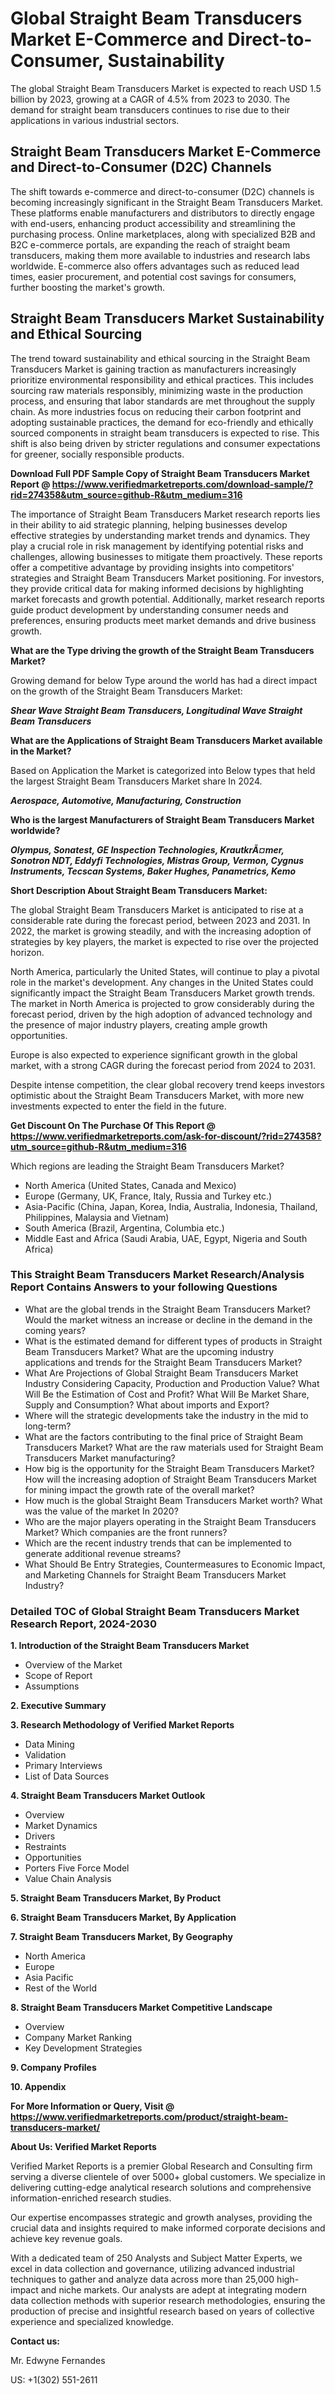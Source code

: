 <h1>Global Straight Beam Transducers Market E-Commerce and Direct-to-Consumer, Sustainability</h1><p class=""><p>The global Straight Beam Transducers Market is expected to reach USD 1.5 billion by 2023, growing at a CAGR of 4.5% from 2023 to 2030. The demand for straight beam transducers continues to rise due to their applications in various industrial sectors.</p><h2>Straight Beam Transducers Market E-Commerce and Direct-to-Consumer (D2C) Channels</h2><p>The shift towards e-commerce and direct-to-consumer (D2C) channels is becoming increasingly significant in the Straight Beam Transducers Market. These platforms enable manufacturers and distributors to directly engage with end-users, enhancing product accessibility and streamlining the purchasing process. Online marketplaces, along with specialized B2B and B2C e-commerce portals, are expanding the reach of straight beam transducers, making them more available to industries and research labs worldwide. E-commerce also offers advantages such as reduced lead times, easier procurement, and potential cost savings for consumers, further boosting the market's growth.</p><h2>Straight Beam Transducers Market Sustainability and Ethical Sourcing</h2><p>The trend toward sustainability and ethical sourcing in the Straight Beam Transducers Market is gaining traction as manufacturers increasingly prioritize environmental responsibility and ethical practices. This includes sourcing raw materials responsibly, minimizing waste in the production process, and ensuring that labor standards are met throughout the supply chain. As more industries focus on reducing their carbon footprint and adopting sustainable practices, the demand for eco-friendly and ethically sourced components in straight beam transducers is expected to rise. This shift is also being driven by stricter regulations and consumer expectations for greener, socially responsible products.</p></p><p class=""><strong>Download Full PDF Sample Copy of Straight Beam Transducers Market Report @ <a href="https://www.verifiedmarketreports.com/download-sample/?rid=274358&utm_source=github-R&utm_medium=316" target="_blank">https://www.verifiedmarketreports.com/download-sample/?rid=274358&utm_source=github-R&utm_medium=316</a></strong></p><p>The importance of&nbsp;Straight Beam Transducers Market research reports lies in their ability to aid strategic planning, helping businesses develop effective strategies by understanding market trends and dynamics. They play a crucial role in risk management by identifying potential risks and challenges, allowing businesses to mitigate them proactively. These reports offer a competitive advantage by providing insights into competitors' strategies and Straight Beam Transducers Market positioning. For investors, they provide critical data for making informed decisions by highlighting market forecasts and growth potential. Additionally, market research reports guide product development by understanding consumer needs and preferences, ensuring products meet market demands and drive business growth.</p><p><strong>What are the&nbsp;Type driving the growth of the Straight Beam Transducers Market?</strong></p><p id="" class="">Growing demand for below Type around the world has had a direct impact on the growth of the Straight Beam Transducers Market:</p><p class=""><em><strong>Shear Wave Straight Beam Transducers, Longitudinal Wave Straight Beam Transducers</strong></em></p><p class=""><strong>What are the&nbsp;Applications&nbsp;of Straight Beam Transducers Market available in the Market?</strong></p><p id="" class="">Based on Application the Market is categorized into Below types that held the largest Straight Beam Transducers Market share In 2024.</p><p class=""><em><strong>Aerospace, Automotive, Manufacturing, Construction</strong></em></p><p class=""><strong>Who is the largest Manufacturers of Straight Beam Transducers Market worldwide?</strong></p><p><em><strong>Olympus, Sonatest, GE Inspection Technologies, KrautkrÃ¤mer, Sonotron NDT, Eddyfi Technologies, Mistras Group, Vermon, Cygnus Instruments, Tecscan Systems, Baker Hughes, Panametrics, Kemo</strong></em></p><p id="" class=""><strong>Short Description About Straight Beam Transducers Market:</strong></p><p>The global Straight Beam Transducers Market is anticipated to rise at a considerable rate during the forecast period, between 2023 and 2031. In 2022, the market is growing steadily, and with the increasing adoption of strategies by key players, the market is expected to rise over the projected horizon.</p><p>North America, particularly the United States, will continue to play a pivotal role in the market's development. Any changes in the United States could significantly impact the Straight Beam Transducers Market growth trends. The market in North America is projected to grow considerably during the forecast period, driven by the high adoption of advanced technology and the presence of major industry players, creating ample growth opportunities.</p><p>Europe is also expected to experience significant growth in the global market, with a strong CAGR during the forecast period from 2024 to 2031.</p><p>Despite intense competition, the clear global recovery trend keeps investors optimistic about the Straight Beam Transducers Market, with more new investments expected to enter the field in the future.</p><p id="" class=""><strong>Get Discount On The Purchase Of This Report @ <a href="https://www.verifiedmarketreports.com/ask-for-discount/?rid=274358?utm_source=github-R&utm_medium=316" target="_blank">https://www.verifiedmarketreports.com/ask-for-discount/?rid=274358?utm_source=github-R&utm_medium=316</a></strong></p><p class="">Which regions are leading the Straight Beam Transducers Market?</p><ul><li>North America (United States, Canada and Mexico)</li><li>Europe (Germany, UK, France, Italy, Russia and Turkey etc.)</li><li>Asia-Pacific (China, Japan, Korea, India, Australia, Indonesia, Thailand, Philippines, Malaysia and Vietnam)</li><li>South America (Brazil, Argentina, Columbia etc.)</li><li>Middle East and Africa (Saudi Arabia, UAE, Egypt, Nigeria and South Africa)</li></ul><h3 id="" class="">This Straight Beam Transducers Market Research/Analysis Report Contains Answers to your following Questions</h3><ul><li>What are the global trends in the Straight Beam Transducers Market? Would the market witness an increase or decline in the demand in the coming years?</li><li>What is the estimated demand for different types of products in Straight Beam Transducers Market? What are the upcoming industry applications and trends for the Straight Beam Transducers Market?</li><li>What Are Projections of Global Straight Beam Transducers Market Industry Considering Capacity, Production and Production Value? What Will Be the Estimation of Cost and Profit? What Will Be Market Share, Supply and Consumption? What about imports and Export?</li><li>Where will the strategic developments take the industry in the mid to long-term?</li><li>What are the factors contributing to the final price of Straight Beam Transducers Market? What are the raw materials used for Straight Beam Transducers Market manufacturing?</li><li>How big is the opportunity for the Straight Beam Transducers Market? How will the increasing adoption of Straight Beam Transducers Market for mining impact the growth rate of the overall market?</li><li>How much is the global Straight Beam Transducers Market worth? What was the value of the market In 2020?</li><li>Who are the major players operating in the Straight Beam Transducers Market? Which companies are the front runners?</li><li>Which are the recent industry trends that can be implemented to generate additional revenue streams?</li><li>What Should Be Entry Strategies, Countermeasures to Economic Impact, and Marketing Channels for Straight Beam Transducers Market Industry?</li></ul><h3 id="" class="">Detailed TOC of Global Straight Beam Transducers Market Research Report, 2024-2030</h3><p id="" class=""><strong>1. Introduction of the Straight Beam Transducers Market</strong></p><ul><li>Overview of the Market</li><li>Scope of Report</li><li>Assumptions</li></ul><p id="" class=""><strong>2. Executive Summary</strong></p><p id="" class=""><strong>3. Research Methodology of Verified Market Reports</strong></p><ul><li>Data Mining</li><li>Validation</li><li>Primary Interviews</li><li>List of Data Sources</li></ul><p id="" class=""><strong>4. Straight Beam Transducers Market Outlook</strong></p><ul><li>Overview</li><li>Market Dynamics</li><li>Drivers</li><li>Restraints</li><li>Opportunities</li><li>Porters Five Force Model</li><li>Value Chain Analysis</li></ul><p id="" class=""><strong>5. Straight Beam Transducers Market, By Product</strong></p><p id="" class=""><strong>6. Straight Beam Transducers Market, By Application</strong></p><p id="" class=""><strong>7. Straight Beam Transducers Market, By Geography</strong></p><ul><li>North America</li><li>Europe</li><li>Asia Pacific</li><li>Rest of the World</li></ul><p id="" class=""><strong>8. Straight Beam Transducers Market Competitive Landscape</strong></p><ul><li>Overview</li><li>Company Market Ranking</li><li>Key Development Strategies</li></ul><p id="" class=""><strong>9. Company Profiles</strong></p><p id="" class=""><strong>10. Appendix</strong></p><p id="" class=""><strong>For More Information or Query, Visit @ <a href="https://www.verifiedmarketreports.com/product/straight-beam-transducers-market/" target="_blank">https://www.verifiedmarketreports.com/product/straight-beam-transducers-market/</a></strong></p><p id="" class=""><strong>About Us: Verified Market Reports</strong></p><p id="" class="">Verified Market Reports is a premier Global Research and Consulting firm serving a diverse clientele of over 5000+ global customers. We specialize in delivering cutting-edge analytical research solutions and comprehensive information-enriched research studies.</p><p id="" class="">Our expertise encompasses strategic and growth analyses, providing the crucial data and insights required to make informed corporate decisions and achieve key revenue goals.</p><p id="" class="">With a dedicated team of 250 Analysts and Subject Matter Experts, we excel in data collection and governance, utilizing advanced industrial techniques to gather and analyze data across more than 25,000 high-impact and niche markets. Our analysts are adept at integrating modern data collection methods with superior research methodologies, ensuring the production of precise and insightful research based on years of collective experience and specialized knowledge.</p><p id="" class=""><strong>Contact us:</strong></p><p id="" class="">Mr. Edwyne Fernandes</p><p id="" class="">US: +1(302) 551-2611</p>